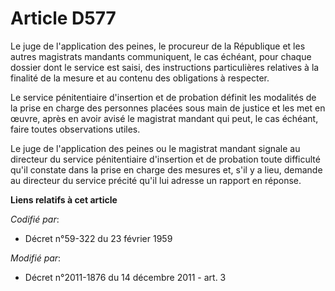 # Article D577

Le juge de l'application des peines, le procureur de la République et les autres magistrats mandants communiquent, le cas
échéant, pour chaque dossier dont le service est saisi, des instructions particulières relatives à la finalité de la mesure
et au contenu des obligations à respecter. 

Le service pénitentiaire d'insertion et de probation définit les modalités de la prise en charge des personnes placées sous
main de justice et les met en œuvre, après en avoir avisé le magistrat mandant qui peut, le cas échéant, faire toutes
observations utiles. 

Le juge de l'application des peines ou le magistrat mandant signale au directeur du service pénitentiaire d'insertion et de
probation toute difficulté qu'il constate dans la prise en charge des mesures et, s'il y a lieu, demande au directeur du
service précité qu'il lui adresse un rapport en réponse.

**Liens relatifs à cet article**

_Codifié par_:

  - Décret n°59-322 du 23 février 1959

_Modifié par_:

  - Décret n°2011-1876 du 14 décembre 2011 - art. 3
